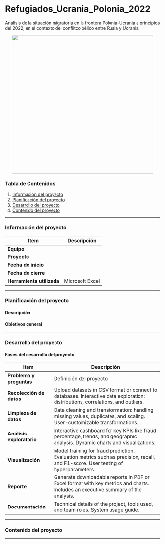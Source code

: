 # Refugiados_Ucrania_Polonia_2022
Análisis de la situación migratoria en la frontera Polonia-Ucrania a principios del 2022, en el contexto del conflitco bélico entre Rusia y Ucrania.

<p align="center">
  <img width="460" height="450" src="https://www.google.com/url?sa=i&url=https%3A%2F%2Fnoticiaspia.com%2Fpolonia-esta-dispuesta-a-luchar-en-ucrania%2F&psig=AOvVaw2wuucy0tJCTWP1uFn2szST&ust=1735387956190000&source=images&cd=vfe&opi=89978449&ved=0CBQQjRxqFwoTCKj3lon2x4oDFQAAAAAdAAAAABAR.jpg">
</p>

### Tabla de Contenidos
1. [Información del proyecto](#informacion-del-proyecto)
2. [Planificación del proyecto](#planificacion-del-proyecto)
3. [Desarrollo del proyecto](#desarrollo-del-proyecto)
4. [Contenido del proyecto](#contenido-del-proyecto)

---
### Información del proyecto

| Item                  | Descripción                                |
|-----------------------|--------------------------------------------|
| **Equipo**            |                                                                   |
| **Proyecto**          |                                                                 |
| **Fecha de inicio**   |                                                          |
| **Fecha de cierre**  |                                                         |
| **Herramienta utilizada** | Microsoft Excel                                       |

---

### Planificación del proyecto
#### Descripción
#### Objetivos general

---

### Desarrollo del proyecto

#### Fases del desarrollo del proyecto

| **Item**              | **Descripción**                           |
|-----------------------|-------------------------------------------|
| **Problema y preguntas**              | Definición del proyecto |
| **Recolección de datos** | Upload datasets in CSV format or connect to databases. Interactive data exploration: distributions, correlations, and outliers. |
| **Limpieza de datos** | Data cleaning and transformation: handling missing values, duplicates, and scaling. User-customizable transformations. |
| **Análisis exploratorio**      | Interactive dashboard for key KPIs like fraud percentage, trends, and geographic analysis. Dynamic charts and visualizations. |
| **Visualización** | Model training for fraud prediction. Evaluation metrics such as precision, recall, and F1-score. User testing of hyperparameters. |
| **Reporte** | Generate downloadable reports in PDF or Excel format with key metrics and charts. Includes an executive summary of the analysis. |
| **Documentación**     | Technical details of the project, tools used, and team roles. System usage guide. |

---

### Contenido del proyecto

---
